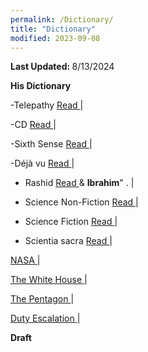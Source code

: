 ```yaml
---
permalink: /Dictionary/
title: "Dictionary"
modified: 2023-09-08
---
```



<b> Last Updated: </b> 8/13/2024 


<b> His Dictionary </b>


-Telepathy <a href=" https://www.collinsdictionary.com/us/dictionary/english/telepathy "> Read  </a>       |




-CD <a href=" https://dictionary.cambridge.org/us/dictionary/english/telepathy "> Read  </a>     |




-Sixth Sense <a href=" https://www.collinsdictionary.com/us/dictionary/english/sixth-sense "> Read </a>     |




-Déjà vu <a href=" https://www.merriam-webster.com/dictionary/d%C3%A9j%C3%A0%20vu "> Read  </a>      |




- Rashid <a href=" https://en.wikipedia.org/wiki/Rashid_(name)#:~:text=Rashid%20is%20the%20transliteration%20of,Pronunciation "> Read </a>   & <b>Ibrahim</b>" .    |




 - Science Non-Fiction <a href=" https://www.merriam-webster.com/dictionary/nonfiction "> Read </a>    |


    

 -  Science Fiction  <a href=" https://www.merriam-webster.com/dictionary/science%20fiction "> Read </a>    |



 
 -  Scientia sacra  <a href="https://en.wikipedia.org/wiki/Scientia_sacra#:~:text=In%20perennial%20philosophy%2C%20scientia%20sacra,essence%20of%20every%20sacred%20tradition. "> Read </a>    |



 <a href=" https://www.nasa.gov/humans-in-space/ "> NASA </a>  |





<a href=" https://www.whitehouse.gov/about-the-white-house/our-government/the-constitution/  "> The White House </a>  |





<a href=" https://open.defense.gov/Transparency/Privacy-Act-and-Records/ "> The Pentagon </a>  |




<a href=" https://phdcsseiden.github.io/ "> Duty Escalation </a>  | 




<b> Draft </b>

